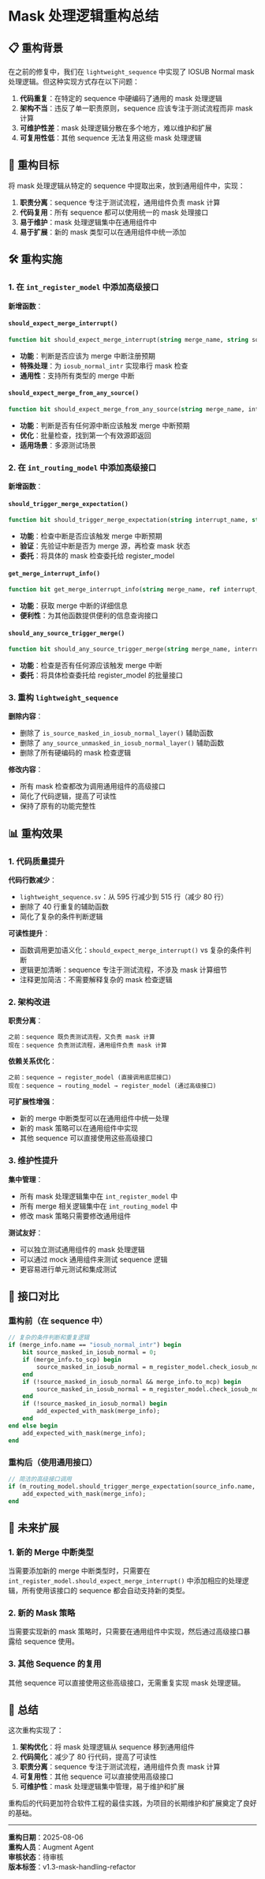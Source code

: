 # Mask 处理逻辑重构总结

## 📋 重构背景

在之前的修复中，我们在 `lightweight_sequence` 中实现了 IOSUB Normal mask 处理逻辑。但这种实现方式存在以下问题：

1. **代码重复**：在特定的 sequence 中硬编码了通用的 mask 处理逻辑
2. **架构不当**：违反了单一职责原则，sequence 应该专注于测试流程而非 mask 计算
3. **可维护性差**：mask 处理逻辑分散在多个地方，难以维护和扩展
4. **可复用性低**：其他 sequence 无法复用这些 mask 处理逻辑

## 🎯 重构目标

将 mask 处理逻辑从特定的 sequence 中提取出来，放到通用组件中，实现：

1. **职责分离**：sequence 专注于测试流程，通用组件负责 mask 计算
2. **代码复用**：所有 sequence 都可以使用统一的 mask 处理接口
3. **易于维护**：mask 处理逻辑集中在通用组件中
4. **易于扩展**：新的 mask 类型可以在通用组件中统一添加

## 🛠️ 重构实施

### 1. 在 `int_register_model` 中添加高级接口

**新增函数**：

#### `should_expect_merge_interrupt()`
```systemverilog
function bit should_expect_merge_interrupt(string merge_name, string source_name, int_routing_model routing_model);
```
- **功能**：判断是否应该为 merge 中断注册预期
- **特殊处理**：为 `iosub_normal_intr` 实现串行 mask 检查
- **通用性**：支持所有类型的 merge 中断

#### `should_expect_merge_from_any_source()`
```systemverilog
function bit should_expect_merge_from_any_source(string merge_name, interrupt_info_s source_interrupts[], int_routing_model routing_model);
```
- **功能**：判断是否有任何源中断应该触发 merge 中断预期
- **优化**：批量检查，找到第一个有效源即返回
- **适用场景**：多源测试场景

### 2. 在 `int_routing_model` 中添加高级接口

**新增函数**：

#### `should_trigger_merge_expectation()`
```systemverilog
function bit should_trigger_merge_expectation(string interrupt_name, string merge_name, int_register_model register_model);
```
- **功能**：检查中断是否应该触发 merge 中断预期
- **验证**：先验证中断是否为 merge 源，再检查 mask 状态
- **委托**：将具体的 mask 检查委托给 register_model

#### `get_merge_interrupt_info()`
```systemverilog
function bit get_merge_interrupt_info(string merge_name, ref interrupt_info_s merge_info);
```
- **功能**：获取 merge 中断的详细信息
- **便利性**：为其他函数提供便利的信息查询接口

#### `should_any_source_trigger_merge()`
```systemverilog
function bit should_any_source_trigger_merge(string merge_name, interrupt_info_s source_interrupts[], int_register_model register_model);
```
- **功能**：检查是否有任何源应该触发 merge 中断
- **委托**：将具体检查委托给 register_model 的批量接口

### 3. 重构 `lightweight_sequence`

**删除内容**：
- 删除了 `is_source_masked_in_iosub_normal_layer()` 辅助函数
- 删除了 `any_source_unmasked_in_iosub_normal_layer()` 辅助函数
- 删除了所有硬编码的 mask 检查逻辑

**修改内容**：
- 所有 mask 检查都改为调用通用组件的高级接口
- 简化了代码逻辑，提高了可读性
- 保持了原有的功能完整性

## 📊 重构效果

### 1. 代码质量提升

**代码行数减少**：
- `lightweight_sequence.sv`：从 595 行减少到 515 行（减少 80 行）
- 删除了 40 行重复的辅助函数
- 简化了复杂的条件判断逻辑

**可读性提升**：
- 函数调用更加语义化：`should_expect_merge_interrupt()` vs 复杂的条件判断
- 逻辑更加清晰：sequence 专注于测试流程，不涉及 mask 计算细节
- 注释更加简洁：不需要解释复杂的 mask 检查逻辑

### 2. 架构改进

**职责分离**：
```
之前：sequence 既负责测试流程，又负责 mask 计算
现在：sequence 负责测试流程，通用组件负责 mask 计算
```

**依赖关系优化**：
```
之前：sequence → register_model (直接调用底层接口)
现在：sequence → routing_model → register_model (通过高级接口)
```

**可扩展性增强**：
- 新的 merge 中断类型可以在通用组件中统一处理
- 新的 mask 策略可以在通用组件中实现
- 其他 sequence 可以直接使用这些高级接口

### 3. 维护性提升

**集中管理**：
- 所有 mask 处理逻辑集中在 `int_register_model` 中
- 所有 merge 相关逻辑集中在 `int_routing_model` 中
- 修改 mask 策略只需要修改通用组件

**测试友好**：
- 可以独立测试通用组件的 mask 处理逻辑
- 可以通过 mock 通用组件来测试 sequence 逻辑
- 更容易进行单元测试和集成测试

## 🔄 接口对比

### 重构前（在 sequence 中）
```systemverilog
// 复杂的条件判断和重复逻辑
if (merge_info.name == "iosub_normal_intr") begin
    bit source_masked_in_iosub_normal = 0;
    if (merge_info.to_scp) begin
        source_masked_in_iosub_normal = m_register_model.check_iosub_normal_mask_layer(source_info.name, "SCP", m_routing_model);
    end
    if (!source_masked_in_iosub_normal && merge_info.to_mcp) begin
        source_masked_in_iosub_normal = m_register_model.check_iosub_normal_mask_layer(source_info.name, "MCP", m_routing_model);
    end
    if (!source_masked_in_iosub_normal) begin
        add_expected_with_mask(merge_info);
    end
end else begin
    add_expected_with_mask(merge_info);
end
```

### 重构后（使用通用接口）
```systemverilog
// 简洁的高级接口调用
if (m_routing_model.should_trigger_merge_expectation(source_info.name, merge_info.name, m_register_model)) begin
    add_expected_with_mask(merge_info);
end
```

## 🎯 未来扩展

### 1. 新的 Merge 中断类型
当需要添加新的 merge 中断类型时，只需要在 `int_register_model.should_expect_merge_interrupt()` 中添加相应的处理逻辑，所有使用该接口的 sequence 都会自动支持新的类型。

### 2. 新的 Mask 策略
当需要实现新的 mask 策略时，只需要在通用组件中实现，然后通过高级接口暴露给 sequence 使用。

### 3. 其他 Sequence 的复用
其他 sequence 可以直接使用这些高级接口，无需重复实现 mask 处理逻辑。

## 📝 总结

这次重构实现了：

1. **架构优化**：将 mask 处理逻辑从 sequence 移到通用组件
2. **代码简化**：减少了 80 行代码，提高了可读性
3. **职责分离**：sequence 专注于测试流程，通用组件负责 mask 计算
4. **可复用性**：其他 sequence 可以直接使用高级接口
5. **可维护性**：mask 处理逻辑集中管理，易于维护和扩展

重构后的代码更加符合软件工程的最佳实践，为项目的长期维护和扩展奠定了良好的基础。

---
**重构日期**：2025-08-06  
**重构人员**：Augment Agent  
**审核状态**：待审核  
**版本标签**：v1.3-mask-handling-refactor
